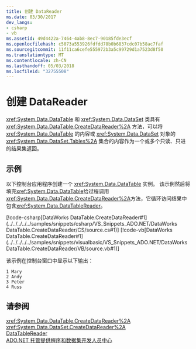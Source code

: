 ```yaml
---
title: 创建 DataReader
ms.date: 03/30/2017
dev_langs:
- csharp
- vb
ms.assetid: 49d4422a-7464-4ab8-8ec7-90185fde3ecf
ms.openlocfilehash: c5073a553926fdfdd78b0b6837cdc07b58ac7faf
ms.sourcegitcommit: 11f11ca6cefe555972b3a5c99729d1a7523d8f50
ms.translationtype: MT
ms.contentlocale: zh-CN
ms.lasthandoff: 05/03/2018
ms.locfileid: "32755508"
---
```

# <a name="creating-a-datareader"></a>创建 DataReader
<xref:System.Data.DataTable> 和 <xref:System.Data.DataSet> 类具有 <xref:System.Data.DataTable.CreateDataReader%2A> 方法，可以将 <xref:System.Data.DataTable> 的内容或 <xref:System.Data.DataSet> 对象的 <xref:System.Data.DataSet.Tables%2A> 集合的内容作为一个或多个只读、只进的结果集返回。  
  
## <a name="example"></a>示例  
 以下控制台应用程序创建一个 <xref:System.Data.DataTable> 实例。 该示例然后将填充<xref:System.Data.DataTable>给过程调用<xref:System.Data.DataTable.CreateDataReader%2A>方法，它循环访问结果中包含<xref:System.Data.DataTableReader>。  
  
 [!code-csharp[DataWorks DataTable.CreateDataReader#1](../../../../../samples/snippets/csharp/VS_Snippets_ADO.NET/DataWorks DataTable.CreateDataReader/CS/source.cs#1)]
 [!code-vb[DataWorks DataTable.CreateDataReader#1](../../../../../samples/snippets/visualbasic/VS_Snippets_ADO.NET/DataWorks DataTable.CreateDataReader/VB/source.vb#1)]  
  
 该示例在控制台窗口中显示以下输出：  
  
```  
1 Mary  
2 Andy  
3 Peter  
4 Russ  
```  
  
## <a name="see-also"></a>请参阅  
 <xref:System.Data.DataTable.CreateDataReader%2A>  
 <xref:System.Data.DataSet.CreateDataReader%2A>  
 [DataTableReader](../../../../../docs/framework/data/adonet/dataset-datatable-dataview/datatablereaders.md)  
 [ADO.NET 托管提供程序和数据集开发人员中心](http://go.microsoft.com/fwlink/?LinkId=217917)
